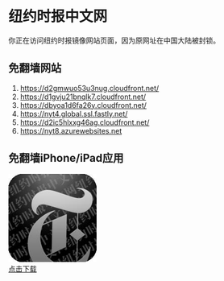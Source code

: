 <h1>纽约时报中文网</h1>
<p>你正在访问纽约时报镜像网站页面，因为原网址在中国大陆被封锁。</p>
<h2>免翻墙网站</h2>
<ol>
<li><a href="https://d2gmwuo53u3nug.cloudfront.net/" target="1">https://d2gmwuo53u3nug.cloudfront.net/</a></li>
<li><a href="https://d1gvju21bnqlk7.cloudfront.net/" target="2">https://d1gvju21bnqlk7.cloudfront.net/</a></li>
<li><a href="https://dbyoa1d6fa26y.cloudfront.net/" target="3">https://dbyoa1d6fa26y.cloudfront.net/</a></li>
<li><a href="https://nyt4.global.ssl.fastly.net/" target="4">https://nyt4.global.ssl.fastly.net/</a></li>
<li><a href="https://d2ic5hlxxg46ag.cloudfront.net/" target="5">https://d2ic5hlxxg46ag.cloudfront.net/</a></li>
<li><a href="https://nyt8.azurewebsites.net" target="6">https://nyt8.azurewebsites.net</a></li>
</ol>
<h2>免翻墙iPhone/iPad应用</h2>
<p>
	<a href="https://itunes.apple.com/cn/app/niu-yue-shi-bao-zhong-wen-wang/id807498298?mt=8">
		<img src="icon175x175.jpeg" />
		<br/>点击下载
	</a>
</p>